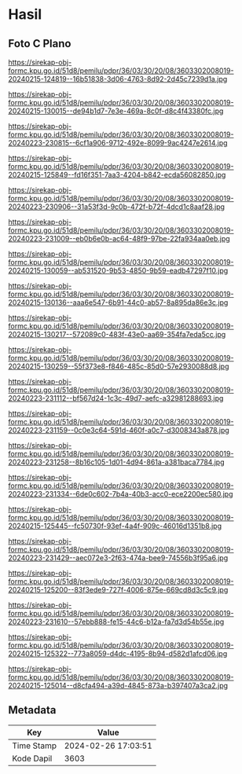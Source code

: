 # Hasil

## Foto C Plano

https://sirekap-obj-formc.kpu.go.id/51d8/pemilu/pdpr/36/03/30/20/08/3603302008019-20240215-124819--16b51838-3d06-4763-8d92-2d45c7239d1a.jpg

https://sirekap-obj-formc.kpu.go.id/51d8/pemilu/pdpr/36/03/30/20/08/3603302008019-20240215-130015--de94b1d7-7e3e-469a-8c0f-d8c4f43380fc.jpg

https://sirekap-obj-formc.kpu.go.id/51d8/pemilu/pdpr/36/03/30/20/08/3603302008019-20240223-230815--6cf1a906-9712-492e-8099-9ac4247e2614.jpg

https://sirekap-obj-formc.kpu.go.id/51d8/pemilu/pdpr/36/03/30/20/08/3603302008019-20240215-125849--fd16f351-7aa3-4204-b842-ecda56082850.jpg

https://sirekap-obj-formc.kpu.go.id/51d8/pemilu/pdpr/36/03/30/20/08/3603302008019-20240223-230906--31a53f3d-9c0b-472f-b72f-4dcd1c8aaf28.jpg

https://sirekap-obj-formc.kpu.go.id/51d8/pemilu/pdpr/36/03/30/20/08/3603302008019-20240223-231009--eb0b6e0b-ac64-48f9-97be-22fa934aa0eb.jpg

https://sirekap-obj-formc.kpu.go.id/51d8/pemilu/pdpr/36/03/30/20/08/3603302008019-20240215-130059--ab531520-9b53-4850-9b59-eadb47297f10.jpg

https://sirekap-obj-formc.kpu.go.id/51d8/pemilu/pdpr/36/03/30/20/08/3603302008019-20240215-130136--aaa6e547-6b91-44c0-ab57-8a895da86e3c.jpg

https://sirekap-obj-formc.kpu.go.id/51d8/pemilu/pdpr/36/03/30/20/08/3603302008019-20240215-130217--572089c0-483f-43e0-aa69-354fa7eda5cc.jpg

https://sirekap-obj-formc.kpu.go.id/51d8/pemilu/pdpr/36/03/30/20/08/3603302008019-20240215-130259--55f373e8-f846-485c-85d0-57e2930088d8.jpg

https://sirekap-obj-formc.kpu.go.id/51d8/pemilu/pdpr/36/03/30/20/08/3603302008019-20240223-231112--bf567d24-1c3c-49d7-aefc-a32981288693.jpg

https://sirekap-obj-formc.kpu.go.id/51d8/pemilu/pdpr/36/03/30/20/08/3603302008019-20240223-231159--0c0e3c64-591d-460f-a0c7-d3008343a878.jpg

https://sirekap-obj-formc.kpu.go.id/51d8/pemilu/pdpr/36/03/30/20/08/3603302008019-20240223-231258--8b16c105-1d01-4d94-861a-a381baca7784.jpg

https://sirekap-obj-formc.kpu.go.id/51d8/pemilu/pdpr/36/03/30/20/08/3603302008019-20240223-231334--6de0c602-7b4a-40b3-acc0-ece2200ec580.jpg

https://sirekap-obj-formc.kpu.go.id/51d8/pemilu/pdpr/36/03/30/20/08/3603302008019-20240215-125445--fc50730f-93ef-4a4f-909c-46016d1351b8.jpg

https://sirekap-obj-formc.kpu.go.id/51d8/pemilu/pdpr/36/03/30/20/08/3603302008019-20240223-231429--aec072e3-2f63-474a-bee9-74556b3f95a6.jpg

https://sirekap-obj-formc.kpu.go.id/51d8/pemilu/pdpr/36/03/30/20/08/3603302008019-20240215-125200--83f3ede9-727f-4006-875e-669cd8d3c5c9.jpg

https://sirekap-obj-formc.kpu.go.id/51d8/pemilu/pdpr/36/03/30/20/08/3603302008019-20240223-231610--57ebb888-fe15-44c6-b12a-fa7d3d54b55e.jpg

https://sirekap-obj-formc.kpu.go.id/51d8/pemilu/pdpr/36/03/30/20/08/3603302008019-20240215-125322--773a8059-d4dc-4195-8b94-d582d1afcd06.jpg

https://sirekap-obj-formc.kpu.go.id/51d8/pemilu/pdpr/36/03/30/20/08/3603302008019-20240215-125014--d8cfa494-a39d-4845-873a-b397407a3ca2.jpg


## Metadata

| Key        | Value               |
| ---------- | ------------------- |
| Time Stamp | 2024-02-26 17:03:51 |
| Kode Dapil | 3603                |



